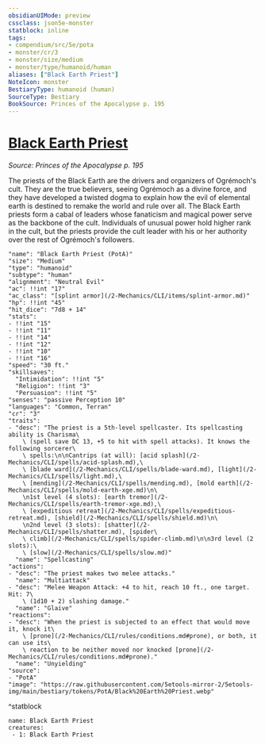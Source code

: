 ```yaml
---
obsidianUIMode: preview
cssclass: json5e-monster
statblock: inline
tags:
- compendium/src/5e/pota
- monster/cr/3
- monster/size/medium
- monster/type/humanoid/human
aliases: ["Black Earth Priest"]
NoteIcon: monster
BestiaryType: humanoid (human)
SourceType: Bestiary
BookSource: Princes of the Apocalypse p. 195
---
```

# [Black Earth Priest](2-Mechanics\CLI\bestiary\humanoid/black-earth-priest-pota.md)
*Source: Princes of the Apocalypse p. 195*  

The priests of the Black Earth are the drivers and organizers of Ogrémoch's cult. They are the true believers, seeing Ogrémoch as a divine force, and they have developed a twisted dogma to explain how the evil of elemental earth is destined to remake the world and rule over all. The Black Earth priests form a cabal of leaders whose fanaticism and magical power serve as the backbone of the cult. Individuals of unusual power hold higher rank in the cult, but the priests provide the cult leader with his or her authority over the rest of Ogrémoch's followers.

```statblock
"name": "Black Earth Priest (PotA)"
"size": "Medium"
"type": "humanoid"
"subtype": "human"
"alignment": "Neutral Evil"
"ac": !!int "17"
"ac_class": "[splint armor](/2-Mechanics/CLI/items/splint-armor.md)"
"hp": !!int "45"
"hit_dice": "7d8 + 14"
"stats":
- !!int "15"
- !!int "11"
- !!int "14"
- !!int "12"
- !!int "10"
- !!int "16"
"speed": "30 ft."
"skillsaves":
  "Intimidation": !!int "5"
  "Religion": !!int "3"
  "Persuasion": !!int "5"
"senses": "passive Perception 10"
"languages": "Common, Terran"
"cr": "3"
"traits":
- "desc": "The priest is a 5th-level spellcaster. Its spellcasting ability is Charisma\
    \ (spell save DC 13, +5 to hit with spell attacks). It knows the following sorcerer\
    \ spells:\n\nCantrips (at will): [acid splash](/2-Mechanics/CLI/spells/acid-splash.md),\
    \ [blade ward](/2-Mechanics/CLI/spells/blade-ward.md), [light](/2-Mechanics/CLI/spells/light.md),\
    \ [mending](/2-Mechanics/CLI/spells/mending.md), [mold earth](/2-Mechanics/CLI/spells/mold-earth-xge.md)\n\
    \n1st level (4 slots): [earth tremor](/2-Mechanics/CLI/spells/earth-tremor-xge.md),\
    \ [expeditious retreat](/2-Mechanics/CLI/spells/expeditious-retreat.md), [shield](/2-Mechanics/CLI/spells/shield.md)\n\
    \n2nd level (3 slots): [shatter](/2-Mechanics/CLI/spells/shatter.md), [spider\
    \ climb](/2-Mechanics/CLI/spells/spider-climb.md)\n\n3rd level (2 slots):\
    \ [slow](/2-Mechanics/CLI/spells/slow.md)"
  "name": "Spellcasting"
"actions":
- "desc": "The priest makes two melee attacks."
  "name": "Multiattack"
- "desc": "Melee Weapon Attack: +4 to hit, reach 10 ft., one target. Hit: 7\
    \ (1d10 + 2) slashing damage."
  "name": "Glaive"
"reactions":
- "desc": "When the priest is subjected to an effect that would move it, knock it\
    \ [prone](/2-Mechanics/CLI/rules/conditions.md#prone), or both, it can use its\
    \ reaction to be neither moved nor knocked [prone](/2-Mechanics/CLI/rules/conditions.md#prone)."
  "name": "Unyielding"
"source":
- "PotA"
"image": "https://raw.githubusercontent.com/5etools-mirror-2/5etools-img/main/bestiary/tokens/PotA/Black%20Earth%20Priest.webp"
```
^statblock

```encounter-table
name: Black Earth Priest
creatures:
 - 1: Black Earth Priest
```